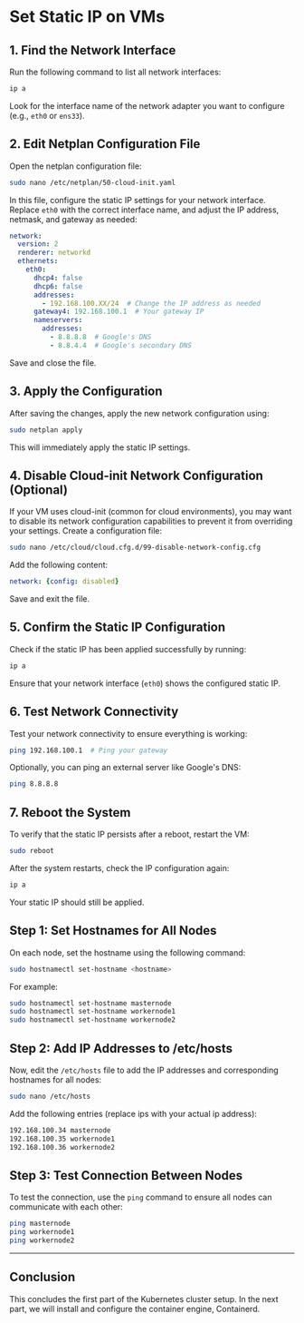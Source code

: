 
# Set Static IP on VMs

## 1. Find the Network Interface
Run the following command to list all network interfaces:

```bash
ip a
```

Look for the interface name of the network adapter you want to configure (e.g., `eth0` or `ens33`).

## 2. Edit Netplan Configuration File
Open the netplan configuration file:

```bash
sudo nano /etc/netplan/50-cloud-init.yaml
```

In this file, configure the static IP settings for your network interface. Replace `eth0` with the correct interface name, and adjust the IP address, netmask, and gateway as needed:

```yaml
network:
  version: 2
  renderer: networkd
  ethernets:
    eth0:
      dhcp4: false
      dhcp6: false
      addresses:
        - 192.168.100.XX/24  # Change the IP address as needed
      gateway4: 192.168.100.1  # Your gateway IP
      nameservers:
        addresses:
          - 8.8.8.8  # Google's DNS
          - 8.8.4.4  # Google's secondary DNS
```

Save and close the file.

## 3. Apply the Configuration
After saving the changes, apply the new network configuration using:

```bash
sudo netplan apply
```

This will immediately apply the static IP settings.

## 4. Disable Cloud-init Network Configuration (Optional)
If your VM uses cloud-init (common for cloud environments), you may want to disable its network configuration capabilities to prevent it from overriding your settings. Create a configuration file:

```bash
sudo nano /etc/cloud/cloud.cfg.d/99-disable-network-config.cfg
```

Add the following content:

```yaml
network: {config: disabled}
```

Save and exit the file.

## 5. Confirm the Static IP Configuration
Check if the static IP has been applied successfully by running:

```bash
ip a
```

Ensure that your network interface (`eth0`) shows the configured static IP.

## 6. Test Network Connectivity
Test your network connectivity to ensure everything is working:

```bash
ping 192.168.100.1  # Ping your gateway
```

Optionally, you can ping an external server like Google's DNS:

```bash
ping 8.8.8.8
```

## 7. Reboot the System
To verify that the static IP persists after a reboot, restart the VM:

```bash
sudo reboot
```

After the system restarts, check the IP configuration again:

```bash
ip a
```

Your static IP should still be applied.

## Step 1: Set Hostnames for All Nodes

On each node, set the hostname using the following command:

```bash
sudo hostnamectl set-hostname <hostname>
```

For example:

```bash
sudo hostnamectl set-hostname masternode
sudo hostnamectl set-hostname workernode1
sudo hostnamectl set-hostname workernode2
```

## Step 2: Add IP Addresses to /etc/hosts

Now, edit the `/etc/hosts` file to add the IP addresses and corresponding hostnames for all nodes:

```bash
sudo nano /etc/hosts
```

Add the following entries (replace ips with your actual ip address):

```bash
192.168.100.34 masternode
192.168.100.35 workernode1
192.168.100.36 workernode2
```

## Step 3: Test Connection Between Nodes

To test the connection, use the `ping` command to ensure all nodes can communicate with each other:

```bash
ping masternode
ping workernode1
ping workernode2
```

---


## Conclusion

This concludes the first part of the Kubernetes cluster setup. In the next part, we will install and configure the container engine, Containerd.